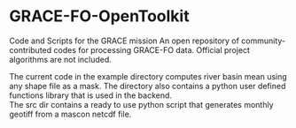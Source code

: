 # GRACE-FO-OpenToolkit
Code and Scripts for the GRACE mission
An open repository of community-contributed codes for processing GRACE-FO data. Official project algorithms are not included.

The current code in the example directory computes river basin mean using any shape file as a mask. The directory also contains a python user defined functions library that is used in the backend.  
The src dir contains a ready to use python script that generates monthly geotiff from a mascon netcdf file. 
